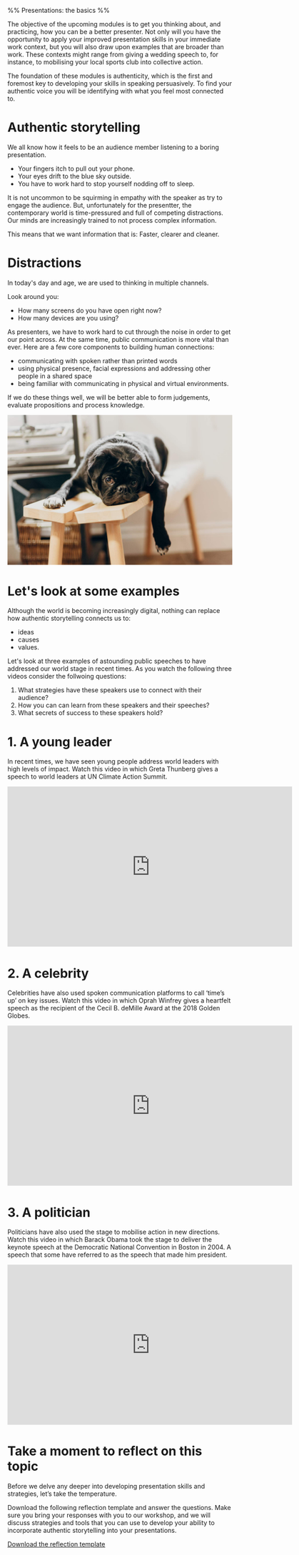 %% Presentations: the basics %%

The objective of the upcoming modules is to get you thinking about, and practicing, how you can be a better presenter. Not only will you have the opportunity to apply your improved presentation skills in your immediate work context, but you will also draw upon examples that are broader than work. These contexts might range from giving a wedding speech to, for instance, to mobilising your local sports club into collective action.

The foundation of these modules is authenticity, which is the first and foremost key to developing your skills in speaking persuasively. To find your authentic voice you will be identifying with what you feel most connected to.

# Authentic storytelling

We all know how it feels to be an audience member listening to a boring presentation.

- Your fingers itch to pull out your phone. 
- Your eyes drift to the blue sky outside. 
- You have to work hard to stop yourself nodding off to sleep. 

It is not uncommon to be squirming in empathy with the speaker as try to engage the audience. But,  unfortunately for the presentter, the contemporary world is time-pressured and full of competing distractions. Our minds are increasingly trained to not process complex information. 

This means that we want information that is: Faster, clearer and cleaner.

# Distractions

In today's day and age, we are used to thinking in multiple channels. 

Look around you:

- How many screens do you have open right now? 
- How many devices are you using?

As presenters, we have to work hard to cut through the noise in order to get our point across. At the same time, public communication is more vital than ever. Here are a few core components to building human connections:

- communicating with spoken rather than printed words
- using physical presence, facial expressions and addressing other people in a shared space 
- being familiar with communicating in physical and virtual environments.

If we do these things well, we will be better able to form judgements, evaluate propositions and process knowledge.

![](ac1f9a2a7f64.jpeg)

# Let's look at some examples

Although the world is becoming increasingly digital, nothing can replace how authentic storytelling connects us to:

- ideas
- causes 
- values. 

Let's look at three examples of astounding public speeches to have addressed our world stage in recent times. As you watch the following three videos consider the follwoing questions:

1. What strategies have these speakers use to connect with their audience?
2. How you can can learn from these speakers and their speeches?
3. What secrets of success to these speakers hold?

# 1. A young leader

In recent times, we have seen young people address world leaders with high levels of impact. Watch this video in which Greta Thunberg gives a speech to world leaders at UN Climate Action Summit.

<iframe loading="lazy" width="638" height="359" src="https://www.youtube.com/embed/KAJsdgTPJpU" title="WATCH: Greta Thunberg's full speech to world leaders at UN Climate Action Summit" frameborder="0" allow="accelerometer; autoplay; clipboard-write; encrypted-media; gyroscope; picture-in-picture" allowfullscreen></iframe>

# 2. A celebrity

Celebrities have also used spoken communication platforms to call ‘time’s up’ on key issues. Watch this video in which Oprah Winfrey gives a heartfelt speech as the recipient of the Cecil B. deMille Award at the 2018 Golden Globes.

<iframe loading="lazy" width="638" height="359" src="https://www.youtube.com/embed/LyBims8OkSY" title="Oprah Winfrey Receives the Cecil B. deMille Award - Golden Globes 2018" frameborder="0" allow="accelerometer; autoplay; clipboard-write; encrypted-media; gyroscope; picture-in-picture" allowfullscreen></iframe>

# 3. A politician

Politicians have also used the stage to mobilise action in new directions. Watch this video in which Barack Obama took the stage to deliver the keynote speech at the Democratic National Convention in Boston in 2004. A speech that some have referred to as the speech that made him president. 

<iframe loading="lazy" width="638" height="359" src="https://www.youtube.com/embed/OFPwDe22CoY" title="The Speech that Made Obama President" frameborder="0" allow="accelerometer; autoplay; clipboard-write; encrypted-media; gyroscope; picture-in-picture" allowfullscreen></iframe>

# Take a moment to reflect on this topic

Before we delve any deeper into developing presentation skills and strategies, let’s take the temperature. 

Download the following reflection template and answer the questions. Make sure you bring your responses with you to our workshop, and we will discuss strategies and tools that you can use to develop your ability to incorporate authentic storytelling into your presentations.

[Download the reflection template](6781704a9cb8.docx)